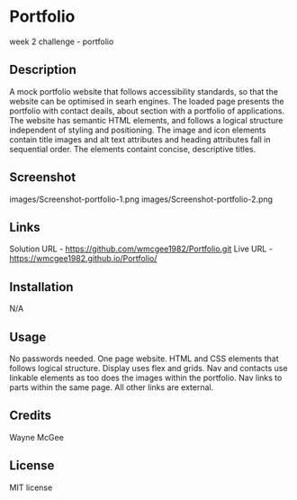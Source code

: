 # Portfolio

week 2 challenge - portfolio


## Description 

A mock portfolio website that follows accessibility standards, so that the website can be optimised in searh engines. 
The loaded page presents the portfolio with contact deails, about section with a portfolio of applications.
The website has semantic HTML elements, and follows a logical structure independent of styling and positioning. The image and icon elements contain title images and alt text attributes and heading attributes fall in sequential order. The elements containt concise, descriptive titles. 


## Screenshot

images/Screenshot-portfolio-1.png
images/Screenshot-portfolio-2.png

## Links

Solution URL - https://github.com/wmcgee1982/Portfolio.git
Live URL - https://wmcgee1982.github.io/Portfolio/


## Installation

N/A


## Usage 

No passwords needed. One page website. HTML and CSS elements that follows logical structure. Display uses flex and grids. 
Nav and contacts use linkable elements as too does the images within the portfolio. Nav links to parts within the same page. All other links are external. 


## Credits

Wayne McGee


## License

MIT license

